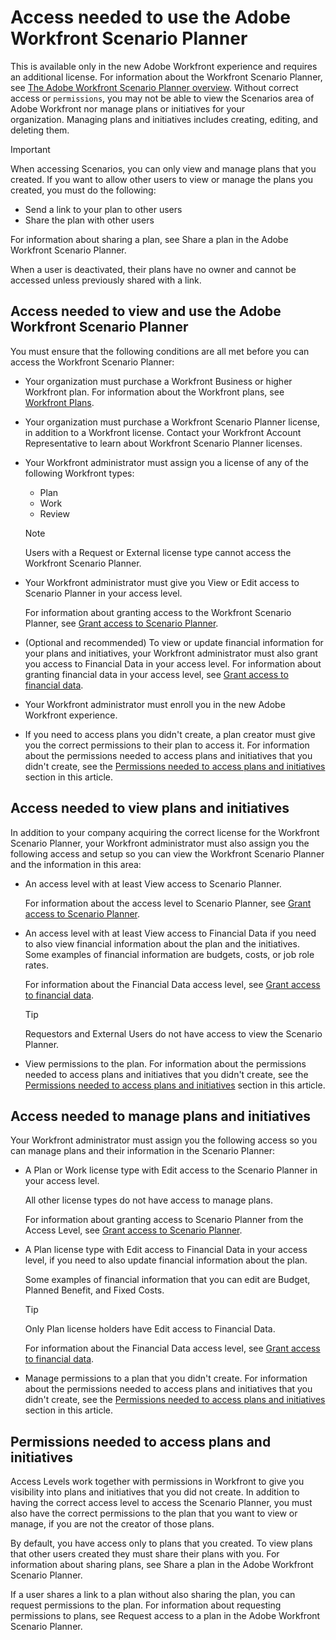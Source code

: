 

# Access needed to use the Adobe Workfront Scenario Planner

This is available only in the new Adobe Workfront experience and requires an additional license. For information about the Workfront Scenario Planner, see [The Adobe Workfront Scenario Planner overview](../scenario-planner/scenario-planner-overview.md). 
Without correct access or `permissions`, you may not be able to view the Scenarios area of Adobe Workfront nor manage plans or initiatives for your organization.&nbsp;Managing plans and initiatives includes creating, editing, and deleting them.

>[!IMPORTANT]
>
>When accessing Scenarios, you can only view and manage plans that you created. If you want to allow other users to view or manage the plans you created, you must do the following: 
>
>* Send a link to your plan to other users
>* Share the plan with other users 
>
>  For information about sharing a plan, see Share a plan in the Adobe Workfront Scenario Planner. 
>
>When a user is deactivated, their plans have no owner and cannot be accessed unless previously shared with a link.

## Access needed to view and use the&nbsp;Adobe Workfront Scenario Planner

You must ensure that the following conditions are all met before you can access the Workfront Scenario Planner:

* Your organization must purchase a Workfront Business or higher Workfront plan. For information about the Workfront plans, see [Workfront Plans](http://workfront.com/plans).
* Your organization must purchase a Workfront Scenario Planner license, in addition to a Workfront license.&nbsp;Contact your Workfront Account Representative to learn about Workfront Scenario Planner licenses. 
* Your Workfront administrator must assign you a license of any of the following Workfront types:

  * Plan
  * Work
  * Review

  >[!NOTE]
  >
  >Users with a&nbsp;Request&nbsp;or External license type cannot access the Workfront Scenario Planner.

* Your Workfront administrator must give you View or Edit access to Scenario Planner in your access level.

  For information about granting access to the Workfront Scenario Planner, see [Grant access to Scenario Planner](../administration-and-setup/add-users/configure-and-grant-access/grant-access-sp.md).

* (Optional and recommended) To view or update financial information for your plans and initiatives, your Workfront administrator must also grant you access to Financial Data in your access level.&nbsp;For information about granting financial data in your access level, see [Grant access to financial data](../administration-and-setup/add-users/configure-and-grant-access/grant-access-financial.md).
* Your Workfront administrator must enroll you in the new Adobe Workfront experience.&nbsp;

  <!--
  Your Workfront administrator must assign you a layout template that includes the Scenarios area in the Main Menu. For information about customizing the Main Menu in a layout template, see Customize the Main Menu using a layout template. For information about assigning users to a Layout Template, see Assign users to a layout template.
  -->

* If you need to access plans you didn't create, a plan creator must give you the correct permissions to their plan to access it.&nbsp;For information about the permissions needed to access plans and initiatives that you didn't create, see the [Permissions needed to access plans and initiatives](#permissi) section in this article.

## Access needed to view plans and initiatives

In addition to your company acquiring the correct license for the Workfront Scenario Planner, your Workfront administrator must also assign you the following access and setup so you can view the Workfront Scenario Planner and the information in this area:

* An access level with at least View access to Scenario Planner.

  For information about the access level to Scenario Planner, see [Grant access to Scenario Planner](../administration-and-setup/add-users/configure-and-grant-access/grant-access-sp.md).

* An access level with at least View access to Financial Data if you need to also view financial information about the plan and the initiatives. Some examples of financial information are budgets, costs, or job role rates.

  For information about the Financial Data access level, see [Grant access to financial data](../administration-and-setup/add-users/configure-and-grant-access/grant-access-financial.md).

  >[!TIP]
  >
  >Requestors and External Users do not have access to view the Scenario Planner.

* View permissions to the plan. For information about the permissions needed to access plans and initiatives that you didn't create, see the [Permissions needed to access plans and initiatives](#permissi) section in this article.

## Access needed to manage plans and initiatives

Your Workfront administrator must assign you the following access so you can manage plans and their information in the Scenario Planner:

* A Plan or Work license type with Edit access to the Scenario Planner in your access level.

  All other license types do not have access to manage plans.

  For information about granting access to Scenario Planner from the Access Level, see [Grant access to Scenario Planner](../administration-and-setup/add-users/configure-and-grant-access/grant-access-sp.md).

* A Plan license type with Edit access to Financial Data in your access level, if you need to also update financial information about the plan.

  Some examples of financial information that you can edit are Budget, Planned Benefit, and Fixed Costs.

  >[!TIP]
  >
  >Only Plan license holders have&nbsp;Edit access to Financial&nbsp;Data.

  For information about the Financial Data access level, see [Grant access to financial data](../administration-and-setup/add-users/configure-and-grant-access/grant-access-financial.md).

* Manage permissions to a plan that you didn't create. For information about the permissions needed to access plans and initiatives that you didn't create, see the [Permissions needed to access plans and initiatives](#permissi) section in this article.

## Permissions needed to access plans and initiatives

Access Levels work together with permissions in&nbsp;Workfront to give you visibility into plans and initiatives that you did not create. In addition to having the correct access level to access the Scenario Planner, you must also have the correct permissions to the plan that you want to view or manage, if you are not the creator of those plans.

By default, you have access only to plans that you created. To view plans that other users created they must share their plans with you. For information about sharing plans, see Share a plan in the Adobe Workfront Scenario Planner.

If a user shares a link to a plan without also sharing the plan, you can request permissions to the plan. For information about requesting permissions to plans, see Request access to a plan in the Adobe Workfront Scenario Planner. 
&nbsp;

